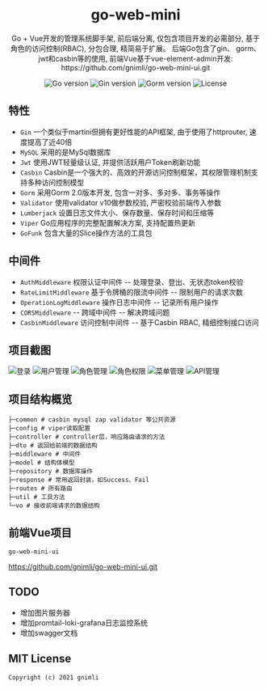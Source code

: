 <h1 align="center">go-web-mini</h1>

<div align="center">
Go + Vue开发的管理系统脚手架, 前后端分离, 仅包含项目开发的必需部分, 基于角色的访问控制(RBAC), 分包合理, 精简易于扩展。 后端Go包含了gin、 gorm、 jwt和casbin等的使用, 前端Vue基于vue-element-admin开发: https://github.com/gnimli/go-web-mini-ui.git
<p align="center">
<img src="https://img.shields.io/github/go-mod/go-version/gnimli/go-web-mini" alt="Go version"/>
<img src="https://img.shields.io/badge/Gin-1.6.3-brightgreen" alt="Gin version"/>
<img src="https://img.shields.io/badge/Gorm-1.20.12-brightgreen" alt="Gorm version"/>
<img src="https://img.shields.io/github/license/gnimli/go-web-mini" alt="License"/>
</p>
</div>

## 特性

- `Gin` 一个类似于martini但拥有更好性能的API框架, 由于使用了httprouter, 速度提高了近40倍
- `MySQL` 采用的是MySql数据库
- `Jwt` 使用JWT轻量级认证, 并提供活跃用户Token刷新功能
- `Casbin` Casbin是一个强大的、高效的开源访问控制框架，其权限管理机制支持多种访问控制模型
- `Gorm` 采用Gorm 2.0版本开发, 包含一对多、多对多、事务等操作
- `Validator` 使用validator v10做参数校验, 严密校验前端传入参数
- `Lumberjack` 设置日志文件大小、保存数量、保存时间和压缩等
- `Viper` Go应用程序的完整配置解决方案, 支持配置热更新
- `GoFunk` 包含大量的Slice操作方法的工具包

## 中间件

- `AuthMiddleware` 权限认证中间件 -- 处理登录、登出、无状态token校验
- `RateLimitMiddleware` 基于令牌桶的限流中间件 -- 限制用户的请求次数
- `OperationLogMiddleware` 操作日志中间件 -- 记录所有用户操作
- `CORSMiddleware` -- 跨域中间件 -- 解决跨域问题
- `CasbinMiddleware` 访问控制中间件 -- 基于Casbin RBAC, 精细控制接口访问

## 项目截图

![登录](/GithubImages/login.PNG)
![用户管理](/GithubImages/user.PNG)
![角色管理](/GithubImages/role.PNG)
![角色权限](/GithubImages/rolePermission.PNG)
![菜单管理](/GithubImages/menu.PNG)
![API管理](/GithubImages/api.PNG)

## 项目结构概览

```
├─common # casbin mysql zap validator 等公共资源
├─config # viper读取配置
├─controller # controller层，响应路由请求的方法
├─dto # 返回给前端的数据结构
├─middleware # 中间件
├─model # 结构体模型
├─repository # 数据库操作
├─response # 常用返回封装，如Success、Fail
├─routes # 所有路由
├─util # 工具方法
└─vo # 接收前端请求的数据结构

```
## 前端Vue项目
    go-web-mini-ui 
<https://github.com/gnimli/go-web-mini-ui.git>

## TODO

- 增加图片服务器
- 增加promtail-loki-grafana日志监控系统
- 增加swagger文档

## MIT License

    Copyright (c) 2021 gnimli

